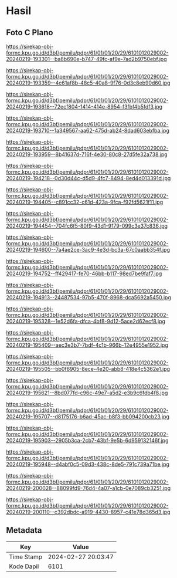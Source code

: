 # Hasil

## Foto C Plano

https://sirekap-obj-formc.kpu.go.id/d3bf/pemilu/pdpr/61/01/01/20/29/6101012029002-20240219-193301--ba8b690e-b747-49fc-af9e-7ad2b9750ebf.jpg

https://sirekap-obj-formc.kpu.go.id/d3bf/pemilu/pdpr/61/01/01/20/29/6101012029002-20240219-193359--4c61af8b-48c5-40a8-9f76-0d3c8eb90d60.jpg

https://sirekap-obj-formc.kpu.go.id/d3bf/pemilu/pdpr/61/01/01/20/29/6101012029002-20240219-193618--72ecf804-1414-414e-8954-f3fbf4b5fdf3.jpg

https://sirekap-obj-formc.kpu.go.id/d3bf/pemilu/pdpr/61/01/01/20/29/6101012029002-20240219-193710--1a349567-aa62-475d-ab24-8dad603ebfba.jpg

https://sirekap-obj-formc.kpu.go.id/d3bf/pemilu/pdpr/61/01/01/20/29/6101012029002-20240219-193959--8b41637d-716f-4e30-80c8-27d5fe32a738.jpg

https://sirekap-obj-formc.kpu.go.id/d3bf/pemilu/pdpr/61/01/01/20/29/6101012029002-20240219-194218--0d30d44c-d5d9-4fc7-8494-8ed4d013391d.jpg

https://sirekap-obj-formc.kpu.go.id/d3bf/pemilu/pdpr/61/01/01/20/29/6101012029002-20240219-194405--c891cc32-c61d-423a-9fca-f92fd5621f11.jpg

https://sirekap-obj-formc.kpu.go.id/d3bf/pemilu/pdpr/61/01/01/20/29/6101012029002-20240219-194454--704fc6f5-80f9-43d1-9179-099c3e37c836.jpg

https://sirekap-obj-formc.kpu.go.id/d3bf/pemilu/pdpr/61/01/01/20/29/6101012029002-20240219-194600--7a4ae2ce-3ac9-4e3d-bc3a-67c0aabb354f.jpg

https://sirekap-obj-formc.kpu.go.id/d3bf/pemilu/pdpr/61/01/01/20/29/6101012029002-20240219-194752--ff429417-fe70-46bb-b117-98ed7be9faf7.jpg

https://sirekap-obj-formc.kpu.go.id/d3bf/pemilu/pdpr/61/01/01/20/29/6101012029002-20240219-194913--24487534-97b5-470f-8968-dca5692a5450.jpg

https://sirekap-obj-formc.kpu.go.id/d3bf/pemilu/pdpr/61/01/01/20/29/6101012029002-20240219-195328--1e52d6fa-dfca-4bf8-9d12-5ace2d62ecf8.jpg

https://sirekap-obj-formc.kpu.go.id/d3bf/pemilu/pdpr/61/01/01/20/29/6101012029002-20240219-195409--aec3e3b7-7bdf-4c1b-966b-12e4955e1952.jpg

https://sirekap-obj-formc.kpu.go.id/d3bf/pemilu/pdpr/61/01/01/20/29/6101012029002-20240219-195505--bb0f6905-8ece-4e20-abb8-418e4c5362e1.jpg

https://sirekap-obj-formc.kpu.go.id/d3bf/pemilu/pdpr/61/01/01/20/29/6101012029002-20240219-195621--8bd077fd-c96c-49e7-a5d2-e3b9c6fdb4f8.jpg

https://sirekap-obj-formc.kpu.go.id/d3bf/pemilu/pdpr/61/01/01/20/29/6101012029002-20240219-195707--d8175176-b6ad-45ac-b8f3-bb094200cb23.jpg

https://sirekap-obj-formc.kpu.go.id/d3bf/pemilu/pdpr/61/01/01/20/29/6101012029002-20240219-195903--2905b3ca-2cb7-43bf-9e5b-6d959132146f.jpg

https://sirekap-obj-formc.kpu.go.id/d3bf/pemilu/pdpr/61/01/01/20/29/6101012029002-20240219-195948--d4abf0c5-09d3-438c-8de5-791c739a71be.jpg

https://sirekap-obj-formc.kpu.go.id/d3bf/pemilu/pdpr/61/01/01/20/29/6101012029002-20240219-200028--88099fd9-76d4-4a07-a1cb-0e7089cb3251.jpg

https://sirekap-obj-formc.kpu.go.id/d3bf/pemilu/pdpr/61/01/01/20/29/6101012029002-20240219-200110--c392dbdc-a919-4430-8957-c41e78d365d3.jpg


## Metadata

| Key        | Value               |
| ---------- | ------------------- |
| Time Stamp | 2024-02-27 20:03:47 |
| Kode Dapil | 6101                |



